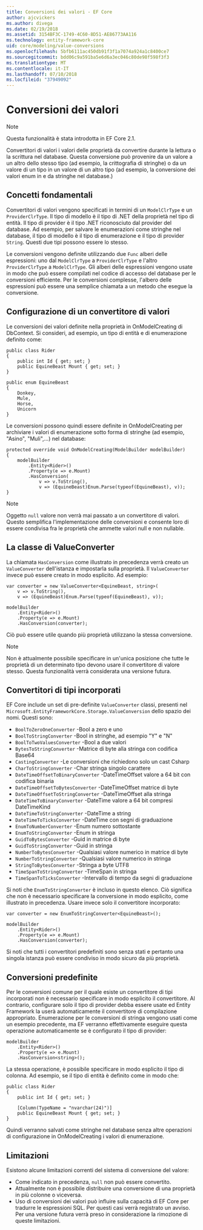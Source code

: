 ```yaml
---
title: Conversioni dei valori - EF Core
author: ajcvickers
ms.author: divega
ms.date: 02/19/2018
ms.assetid: 3154BF3C-1749-4C60-8D51-AE86773AA116
ms.technology: entity-framework-core
uid: core/modeling/value-conversions
ms.openlocfilehash: 5bfb6111ac450db91f3f1a7074a924a1c8400ce7
ms.sourcegitcommit: bdd06c9a591ba5e6d6a3ec046c80de98f598f3f3
ms.translationtype: MT
ms.contentlocale: it-IT
ms.lasthandoff: 07/10/2018
ms.locfileid: "37949092"
---
```

# <a name="value-conversions"></a>Conversioni dei valori

> [!NOTE]  
> Questa funzionalità è stata introdotta in EF Core 2.1.

Convertitori di valori i valori delle proprietà da convertire durante la lettura o la scrittura nel database. Questa conversione può provenire da un valore a un altro dello stesso tipo (ad esempio, la crittografia di stringhe) o da un valore di un tipo in un valore di un altro tipo (ad esempio, la conversione dei valori enum in e da stringhe nel database.)

## <a name="fundamentals"></a>Concetti fondamentali

Convertitori di valori vengono specificati in termini di un `ModelClrType` e un `ProviderClrType`. Il tipo di modello è il tipo di .NET della proprietà nel tipo di entità. Il tipo di provider è il tipo .NET riconosciuto dal provider del database. Ad esempio, per salvare le enumerazioni come stringhe nel database, il tipo di modello è il tipo di enumerazione e il tipo di provider `String`. Questi due tipi possono essere lo stesso.

Le conversioni vengono definite utilizzando due `Func` alberi delle espressioni: uno dal `ModelClrType` a `ProviderClrType` e l'altro `ProviderClrType` a `ModelClrType`. Gli alberi delle espressioni vengono usate in modo che può essere compilati nel codice di accesso del database per le conversioni efficiente. Per le conversioni complesse, l'albero delle espressioni può essere una semplice chiamata a un metodo che esegue la conversione.

## <a name="configuring-a-value-converter"></a>Configurazione di un convertitore di valori

Le conversioni dei valori definite nella proprietà in OnModelCreating di DbContext. Si consideri, ad esempio, un tipo di entità e di enumerazione definito come:
```Csharp
public class Rider
{
    public int Id { get; set; }
    public EquineBeast Mount { get; set; }
}

public enum EquineBeast
{
    Donkey,
    Mule,
    Horse,
    Unicorn
}
```
Le conversioni possono quindi essere definite in OnModelCreating per archiviare i valori di enumerazione sotto forma di stringhe (ad esempio, "Asino", "Muli",...) nel database:
```Csharp
protected override void OnModelCreating(ModelBuilder modelBuilder)
{
    modelBuilder
        .Entity<Rider>()
        .Property(e => e.Mount)
        .HasConversion(
            v => v.ToString(),
            v => (EquineBeast)Enum.Parse(typeof(EquineBeast), v));
}
```
> [!NOTE]  
> Oggetto `null` valore non verrà mai passato a un convertitore di valori. Questo semplifica l'implementazione delle conversioni e consente loro di essere condivisa fra le proprietà che ammette valori null e non nullable.

## <a name="the-valueconverter-class"></a>La classe di ValueConverter

La chiamata `HasConversion` come illustrato in precedenza verrà creato un `ValueConverter` dell'istanza e impostarla sulla proprietà. Il `ValueConverter` invece può essere creato in modo esplicito. Ad esempio:
```Csharp
var converter = new ValueConverter<EquineBeast, string>(
    v => v.ToString(),
    v => (EquineBeast)Enum.Parse(typeof(EquineBeast), v));

modelBuilder
    .Entity<Rider>()
    .Property(e => e.Mount)
    .HasConversion(converter);
```
Ciò può essere utile quando più proprietà utilizzano la stessa conversione.

> [!NOTE]  
> Non è attualmente possibile specificare in un'unica posizione che tutte le proprietà di un determinato tipo devono usare il convertitore di valore stesso. Questa funzionalità verrà considerata una versione futura.

## <a name="built-in-converters"></a>Convertitori di tipi incorporati

EF Core include un set di pre-definite `ValueConverter` classi, presenti nel `Microsoft.EntityFrameworkCore.Storage.ValueConversion` dello spazio dei nomi. Questi sono:
* `BoolToZeroOneConverter` -Bool a zero e uno
* `BoolToStringConverter` -Bool in stringhe, ad esempio "Y" e "N"
* `BoolToTwoValuesConverter` -Bool a due valori
* `BytesToStringConverter` -Matrice di byte alla stringa con codifica Base64
* `CastingConverter` -Le conversioni che richiedono solo un cast Csharp
* `CharToStringConverter` -Char stringa singolo carattere
* `DateTimeOffsetToBinaryConverter` -DateTimeOffset valore a 64 bit con codifica binaria
* `DateTimeOffsetToBytesConverter` -DateTimeOffset matrice di byte
* `DateTimeOffsetToStringConverter` -DateTimeOffset alla stringa
* `DateTimeToBinaryConverter` -DateTime valore a 64 bit compresi DateTimeKind
* `DateTimeToStringConverter` -DateTime a string
* `DateTimeToTicksConverter` -DateTime con segni di graduazione
* `EnumToNumberConverter` -Enum numero sottostante
* `EnumToStringConverter` -Enum in stringa
* `GuidToBytesConverter` -Guid in matrice di byte
* `GuidToStringConverter` -Guid in stringa
* `NumberToBytesConverter` -Qualsiasi valore numerico in matrice di byte
* `NumberToStringConverter` -Qualsiasi valore numerico in stringa
* `StringToBytesConverter` -Stringa a byte UTF8
* `TimeSpanToStringConverter` -TimeSpan in stringa
* `TimeSpanToTicksConverter` -Intervallo di tempo da segni di graduazione

Si noti che `EnumToStringConverter` è incluso in questo elenco. Ciò significa che non è necessario specificare la conversione in modo esplicito, come illustrato in precedenza. Usare invece solo il convertitore incorporato:
```Csharp
var converter = new EnumToStringConverter<EquineBeast>();

modelBuilder
    .Entity<Rider>()
    .Property(e => e.Mount)
    .HasConversion(converter);
```
Si noti che tutti i convertitori predefiniti sono senza stati e pertanto una singola istanza può essere condiviso in modo sicuro da più proprietà.

## <a name="pre-defined-conversions"></a>Conversioni predefinite

Per le conversioni comune per il quale esiste un convertitore di tipi incorporati non è necessario specificare in modo esplicito il convertitore. Al contrario, configurare solo il tipo di provider debba essere usate ed Entity Framework la userà automaticamente il convertitore di compilazione appropriato. Enumerazione per le conversioni di stringa vengono usati come un esempio precedente, ma EF verranno effettivamente eseguire questa operazione automaticamente se è configurato il tipo di provider:
```Csharp
modelBuilder
    .Entity<Rider>()
    .Property(e => e.Mount)
    .HasConversion<string>();
```
La stessa operazione, è possibile specificare in modo esplicito il tipo di colonna. Ad esempio, se il tipo di entità è definito come in modo che:
```Csharp
public class Rider
{
    public int Id { get; set; }

    [Column(TypeName = "nvarchar(24)")]
    public EquineBeast Mount { get; set; }
}
```
Quindi verranno salvati come stringhe nel database senza altre operazioni di configurazione in OnModelCreating i valori di enumerazione.

## <a name="limitations"></a>Limitazioni

Esistono alcune limitazioni correnti del sistema di conversione del valore:
* Come indicato in precedenza, `null` non può essere convertito.
* Attualmente non è possibile distribuire una conversione di una proprietà in più colonne o viceversa.
* Uso di conversioni dei valori può influire sulla capacità di EF Core per tradurre le espressioni SQL. Per questi casi verrà registrato un avviso.
Per una versione futura verrà preso in considerazione la rimozione di queste limitazioni.

